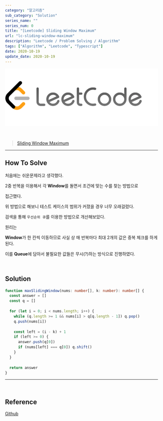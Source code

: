 ```yaml
---
category: "알고리즘"
sub_category: "Solution"
series_name: ""
series_num: 0
title: "[Leetcode] Sliding Window Maximum"
url: "lc-sliding-window-maximum"
description: "Leetcode / Problem Solving / Algorithm"
tags: ["Algorithm", "Leetcode", "Typescript"]
date: 2020-10-19
update_date: 2020-10-19
---
```

![](https://raw.githubusercontent.com/akasai/Algorithm-Solutions/master/Leetcode/leetcode-logo.png)

<br>

> [Sliding Window Maximum](https://leetcode.com/problems/sliding-window-maximum)

***

## How To Solve

처음에는 쉬운문제라고 생각했다.

2중 반복을 이용해서 각 **Window**를 돌면서 조건에 맞는 수를 찾는 방법으로

접근했다.

위 방법으로 해보니 테스트 케이스의 범위가 커졌을 경우 너무 오래걸렸다.

검색을 통해 `우선순위 큐`를 이용한 방법으로 개선해보았다.

원리는

**Window**가 한 칸씩 이동하므로 사실 상 매 반복마다 최대 2개의 값은 중복 체크를 하게된다.

이를 **Queue**에 담아서 불필요한 값들은 무시(?)하는 방식으로 진행하였다.

<br>

## Solution

```typescript
function maxSlidingWindow(nums: number[], k: number): number[] {
  const answer = []
  const q = []

  for (let i = 0; i < nums.length; i++) {
    while (q.length >= 1 && nums[i] > q[q.length - 1]) q.pop()
    q.push(nums[i])

    const left = (i - k) + 1
    if (left >= 0) {
      answer.push(q[0])
      if (nums[left] === q[0]) q.shift()
    }
  }

  return answer
}
```

***

<br>

## Reference

<span class="reference">

[Github](https://github.com/akasai/Algorithm-Solutions/blob/master/Leetcode/Solution/29.Sliding_Window_Maximum.ts)

</span>
